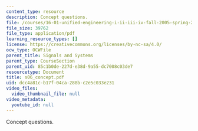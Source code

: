 ```yaml
---
content_type: resource
description: Concept questions.
file: /courses/16-01-unified-engineering-i-ii-iii-iv-fall-2005-spring-2006/dcc4a81cb17f04ca288bc2e5c033e231_s06_concept.pdf
file_size: 39762
file_type: application/pdf
learning_resource_types: []
license: https://creativecommons.org/licenses/by-nc-sa/4.0/
ocw_type: OCWFile
parent_title: Signals and Systems
parent_type: CourseSection
parent_uid: 85c1b0de-227d-e38d-9a55-dc7008c03de7
resourcetype: Document
title: s06_concept.pdf
uid: dcc4a81c-b17f-04ca-288b-c2e5c033e231
video_files:
  video_thumbnail_file: null
video_metadata:
  youtube_id: null
---
```

Concept questions.